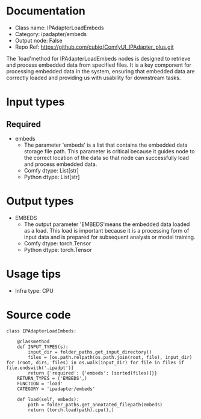 # Documentation
- Class name: IPAdapterLoadEmbeds
- Category: ipadapter/embeds
- Output node: False
- Repo Ref: https://github.com/cubiq/ComfyUI_IPAdapter_plus.git

The `load'method for IPAdapterLoadEmbeds nodes is designed to retrieve and process embedded data from specified files. It is a key component for processing embedded data in the system, ensuring that embedded data are correctly loaded and providing us with usability for downstream tasks.

# Input types
## Required
- embeds
    - The parameter 'embeds' is a list that contains the embedded data storage file path. This parameter is critical because it guides node to the correct location of the data so that node can successfully load and process embedded data.
    - Comfy dtype: List[str]
    - Python dtype: List[str]

# Output types
- EMBEDS
    - The output parameter 'EMBEDS'means the embedded data loaded as a load. This load is important because it is a processing form of input data and is prepared for subsequent analysis or model training.
    - Comfy dtype: torch.Tensor
    - Python dtype: torch.Tensor

# Usage tips
- Infra type: CPU

# Source code
```
class IPAdapterLoadEmbeds:

    @classmethod
    def INPUT_TYPES(s):
        input_dir = folder_paths.get_input_directory()
        files = [os.path.relpath(os.path.join(root, file), input_dir) for (root, dirs, files) in os.walk(input_dir) for file in files if file.endswith('.ipadpt')]
        return {'required': {'embeds': [sorted(files)]}}
    RETURN_TYPES = ('EMBEDS',)
    FUNCTION = 'load'
    CATEGORY = 'ipadapter/embeds'

    def load(self, embeds):
        path = folder_paths.get_annotated_filepath(embeds)
        return (torch.load(path).cpu(),)
```